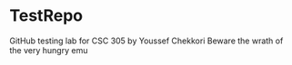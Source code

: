 # TestRepo
GitHub testing lab for CSC 305 by Youssef Chekkori
Beware the wrath of the very hungry emu
